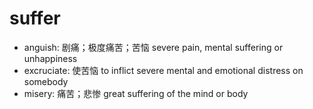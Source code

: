 # suffer

- anguish: 剧痛；极度痛苦；苦恼 severe pain, mental suffering or unhappiness
- excruciate: 使苦恼 to inflict severe mental and emotional distress on somebody
- misery: 痛苦；悲惨 great suffering of the mind or body
